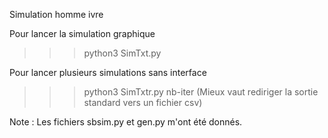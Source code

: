 Simulation homme ivre

Pour lancer la simulation graphique
>>> python3 SimTxt.py

Pour lancer plusieurs simulations sans interface
>>> python3 SimTxtr.py nb-iter
(Mieux vaut rediriger la sortie standard vers un fichier csv)

Note : Les fichiers sbsim.py et gen.py m'ont été donnés.
